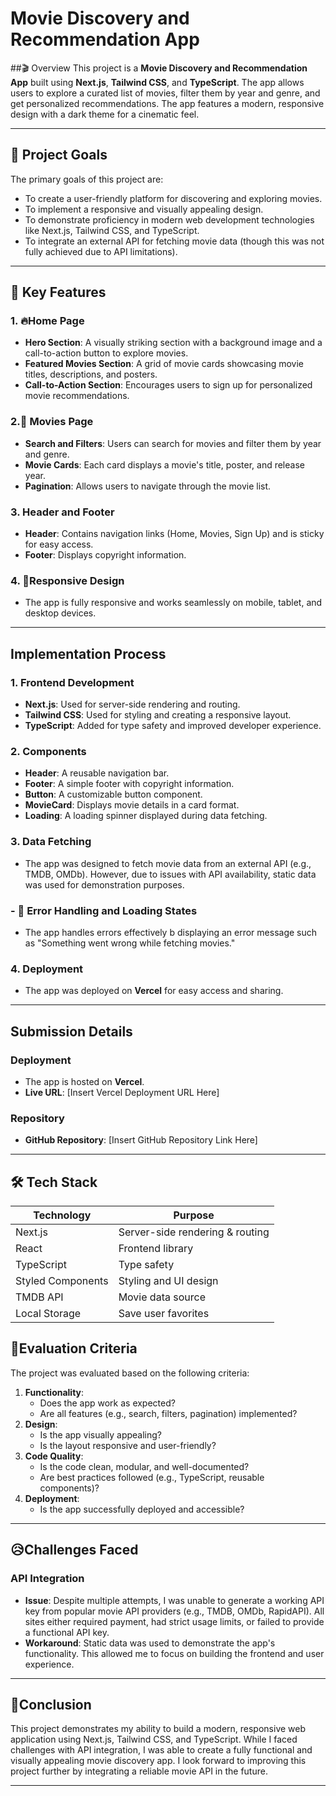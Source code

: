 
# Movie Discovery and Recommendation App

##🎬 Overview
This project is a **Movie Discovery and Recommendation App** built using **Next.js**, **Tailwind CSS**, and **TypeScript**. The app allows users to explore a curated list of movies, filter them by year and genre, and get personalized recommendations. The app features a modern, responsive design with a dark theme for a cinematic feel.

--- 

## 🌟 Project Goals
The primary goals of this project are:
- To create a user-friendly platform for discovering and exploring movies.
- To implement a responsive and visually appealing design.
- To demonstrate proficiency in modern web development technologies like Next.js, Tailwind CSS, and TypeScript.
- To integrate an external API for fetching movie data (though this was not fully achieved due to API limitations).

---

## 🚀 Key Features
### 1. 🔥**Home Page**
- **Hero Section**: A visually striking section with a background image and a call-to-action button to explore movies.
- **Featured Movies Section**: A grid of movie cards showcasing movie titles, descriptions, and posters.
- **Call-to-Action Section**: Encourages users to sign up for personalized movie recommendations.

### 2.📄 **Movies Page**
- **Search and Filters**: Users can search for movies and filter them by year and genre.
- **Movie Cards**: Each card displays a movie's title, poster, and release year.
- **Pagination**: Allows users to navigate through the movie list.

### 3. **Header and Footer**
- **Header**: Contains navigation links (Home, Movies, Sign Up) and is sticky for easy access.
- **Footer**: Displays copyright information.

### 4.  📱**Responsive Design**
- The app is fully responsive and works seamlessly on mobile, tablet, and desktop devices.

---

## Implementation Process
### 1. **Frontend Development**
- **Next.js**: Used for server-side rendering and routing.
- **Tailwind CSS**: Used for styling and creating a responsive layout.
- **TypeScript**: Added for type safety and improved developer experience.

### 2. **Components**
- **Header**: A reusable navigation bar.
- **Footer**: A simple footer with copyright information.
- **Button**: A customizable button component.
- **MovieCard**: Displays movie details in a card format.
- **Loading**: A loading spinner displayed during data fetching.

### 3. **Data Fetching**
- The app was designed to fetch movie data from an external API (e.g., TMDB, OMDb). However, due to issues with API availability, static data was used for demonstration purposes.

### - 🔄 **Error Handling and Loading States**
- The app handles errors effectively b displaying an error message such as "Something went wrong while fetching movies."

### 4. **Deployment**
- The app was deployed on **Vercel** for easy access and sharing.

---

## Submission Details
### Deployment
- The app is hosted on **Vercel**.
- **Live URL**: [Insert Vercel Deployment URL Here]

### Repository
- **GitHub Repository**: [Insert GitHub Repository Link Here]

---
## 🛠️ Tech Stack

| Technology         | Purpose                          |
|-------------------|----------------------------------|
| Next.js            | Server-side rendering & routing |
| React              | Frontend library                |
| TypeScript         | Type safety                     |
| Styled Components  | Styling and UI design           |
| TMDB API           | Movie data source               |
| Local Storage      | Save user favorites             |


## 🎯Evaluation Criteria
The project was evaluated based on the following criteria:
1. **Functionality**:
   - Does the app work as expected?
   - Are all features (e.g., search, filters, pagination) implemented?
2. **Design**:
   - Is the app visually appealing?
   - Is the layout responsive and user-friendly?
3. **Code Quality**:
   - Is the code clean, modular, and well-documented?
   - Are best practices followed (e.g., TypeScript, reusable components)?
4. **Deployment**:
   - Is the app successfully deployed and accessible?

---

## 😥Challenges Faced
### API Integration
- **Issue**: Despite multiple attempts, I was unable to generate a working API key from popular movie API providers (e.g., TMDB, OMDb, RapidAPI). All sites either required payment, had strict usage limits, or failed to provide a functional API key.
- **Workaround**: Static data was used to demonstrate the app's functionality. This allowed me to focus on building the frontend and user experience.

---

## 🙂Conclusion
This project demonstrates my ability to build a modern, responsive web application using Next.js, Tailwind CSS, and TypeScript. While I faced challenges with API integration, I was able to create a fully functional and visually appealing movie discovery app. I look forward to improving this project further by integrating a reliable movie API in the future.

---

